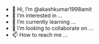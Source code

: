 - 👋 Hi, I’m @akashkumar1998amit
- 👀 I’m interested in ...
- 🌱 I’m currently learning ...
- 💞️ I’m looking to collaborate on ...
- 📫 How to reach me ...

<!---
akashkumar1998amit/akashkumar1998amit is a ✨ special ✨ repository because its `README.md` (this file) appears on your GitHub profile.
You can click the Preview link to take a look at your changes.
--->
